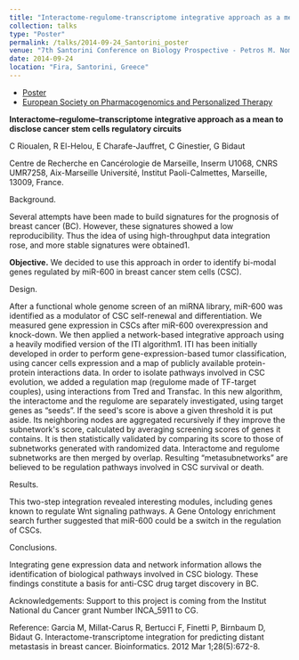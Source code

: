 ```yaml
---
title: "Interactome-regulome-transcriptome integrative approach as a mean to disclose cancer stem cells regulatory circuits"
collection: talks
type: "Poster"
permalink: /talks/2014-09-24_Santorini_poster
venue: "7th Santorini Conference on Biology Prospective - Petros M. Nomikos Conference Centre"
date: 2014-09-24
location: "Fira, Santorini, Greece"
---
```


* [Poster](http://rioualen.github.io/files/2014-09-24_Santorini_poster.pdf)
* [European Society on Pharmacogenomics and Personalized Therapy](https://esptnet.eu)

**Interactome–regulome–transcriptome integrative approach as a mean to disclose cancer stem cells regulatory circuits**

C Rioualen, R El-Helou, E Charafe-Jauffret, C Ginestier, G Bidaut

Centre de Recherche en Cancérologie de Marseille, Inserm U1068, CNRS UMR7258, Aix-Marseille Université, Institut Paoli-Calmettes, Marseille, 13009, France.

Background. 

Several attempts have been made to build signatures for the prognosis of breast cancer (BC). However, these signatures showed a low reproducibility. Thus the idea of using high-throughput data integration rose, and more stable signatures were obtained1.

**Objective.** We decided to use this approach in order to identify bi-modal genes regulated by miR-600 in breast cancer stem cells (CSC).

Design. 

After a functional whole genome screen of an miRNA library, miR-600 was identified as a modulator of CSC self-renewal and differentiation. We measured gene expression in CSCs after miR-600 overexpression and knock-down. 
We then applied a network-based integrative approach using a heavily modified version of the ITI algorithm1. ITI has been initially developed in order to perform gene-expression-based tumor classification, using cancer cells expression and a map of publicly available protein-protein interactions data.
In order to isolate pathways involved in CSC evolution, we added a regulation map (regulome made of TF-target couples), using interactions from Tred and Transfac. 
In this new algorithm, the interactome and the regulome are separately investigated, using target genes as “seeds”. If the seed's score is above a given threshold it is put aside. Its neighboring nodes are aggregated recursively if they improve the subnetwork's score, calculated by averaging screening scores of genes it contains. It is then statistically validated by comparing its score to those of subnetworks generated with randomized data. Interactome and regulome subnetworks are then merged by overlap. Resulting “metasubnetworks” are believed to be regulation pathways involved in CSC survival or death.

Results. 

This two-step integration revealed interesting modules, including genes known to regulate Wnt signaling pathways. A Gene Ontology enrichment search further suggested that miR-600 could be a switch in the regulation of CSCs.

Conclusions. 

Integrating gene expression data and network information allows the identification of biological pathways involved in CSC biology. These findings constitute a basis for anti-CSC drug target discovery in BC.

Acknowledgements: Support to this project is coming from the Institut National du Cancer grant Number INCA_5911 to CG.

Reference: Garcia M, Millat-Carus R, Bertucci F, Finetti P, Birnbaum D, Bidaut G. Interactome-transcriptome integration for predicting distant metastasis in breast cancer. Bioinformatics. 2012 Mar 1;28(5):672-8.





